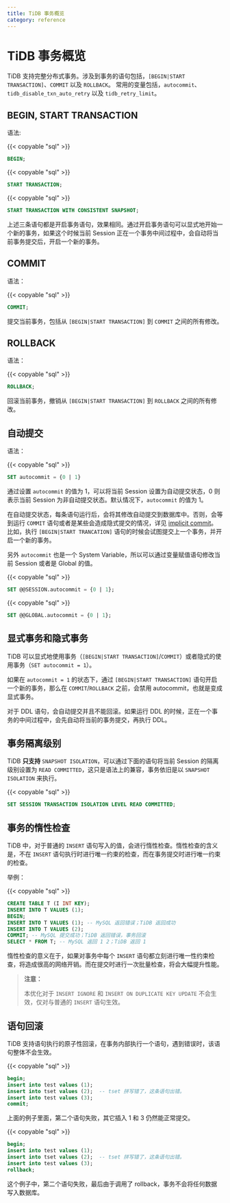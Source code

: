 ```yaml
---
title: TiDB 事务概览
category: reference
---
```


# TiDB 事务概览

TiDB 支持完整分布式事务。涉及到事务的语句包括，`[BEGIN|START TRANSACTION]`、`COMMIT` 以及 `ROLLBACK`。
常用的变量包括，`autocommit`、`tidb_disable_txn_auto_retry` 以及 `tidb_retry_limit`。

## BEGIN, START TRANSACTION

语法:

{{< copyable "sql" >}}

```sql
BEGIN;
```

{{< copyable "sql" >}}

```sql
START TRANSACTION;
```

{{< copyable "sql" >}}

```sql
START TRANSACTION WITH CONSISTENT SNAPSHOT;
```

上述三条语句都是开启事务语句，效果相同。通过开启事务语句可以显式地开始一个新的事务，如果这个时候当前 Session 正在一个事务中间过程中，会自动将当前事务提交后，开启一个新的事务。

## COMMIT

语法：

{{< copyable "sql" >}}

```sql
COMMIT;
```

提交当前事务，包括从 `[BEGIN|START TRANSACTION]` 到 `COMMIT` 之间的所有修改。

## ROLLBACK

语法：

{{< copyable "sql" >}}

```sql
ROLLBACK;
```

回滚当前事务，撤销从 `[BEGIN|START TRANSACTION]` 到 `ROLLBACK` 之间的所有修改。

## 自动提交

语法：

{{< copyable "sql" >}}

```sql
SET autocommit = {0 | 1}
```

通过设置 `autocommit` 的值为 1，可以将当前 Session 设置为自动提交状态，0 则表示当前 Session 为非自动提交状态。默认情况下，`autocommit` 的值为 1。

在自动提交状态，每条语句运行后，会将其修改自动提交到数据库中。否则，会等到运行 `COMMIT` 语句或者是某些会造成隐式提交的情况，详见 [implicit commit](https://dev.mysql.com/doc/refman/8.0/en/implicit-commit.html)。比如，执行 `[BEGIN|START TRANCATION]` 语句的时候会试图提交上一个事务，并开启一个新的事务。

另外 `autocommit` 也是一个 System Variable，所以可以通过变量赋值语句修改当前 Session 或者是 Global 的值。

{{< copyable "sql" >}}

```sql
SET @@SESSION.autocommit = {0 | 1};
```

{{< copyable "sql" >}}

```sql
SET @@GLOBAL.autocommit = {0 | 1};
```

## 显式事务和隐式事务

TiDB 可以显式地使用事务（`[BEGIN|START TRANSACTION]`/`COMMIT`）或者隐式的使用事务（`SET autocommit = 1`）。

如果在 `autocommit = 1` 的状态下，通过 `[BEGIN|START TRANSACTION]` 语句开启一个新的事务，那么在 `COMMIT`/`ROLLBACK` 之前，会禁用 autocommit，也就是变成显式事务。

对于 DDL 语句，会自动提交并且不能回滚。如果运行 DDL 的时候，正在一个事务的中间过程中，会先自动将当前的事务提交，再执行 DDL。

## 事务隔离级别

TiDB **只支持** `SNAPSHOT ISOLATION`，可以通过下面的语句将当前 Session 的隔离级别设置为 `READ COMMITTED`，这只是语法上的兼容，事务依旧是以 `SNAPSHOT ISOLATION` 来执行。

{{< copyable "sql" >}}

```sql
SET SESSION TRANSACTION ISOLATION LEVEL READ COMMITTED;
```

## 事务的惰性检查

TiDB 中，对于普通的 `INSERT` 语句写入的值，会进行惰性检查。惰性检查的含义是，不在 `INSERT` 语句执行时进行唯一约束的检查，而在事务提交时进行唯一约束的检查。

举例：

{{< copyable "sql" >}}

```sql
CREATE TABLE T (I INT KEY);
INSERT INTO T VALUES (1);
BEGIN;
INSERT INTO T VALUES (1); -- MySQL 返回错误；TiDB 返回成功
INSERT INTO T VALUES (2);
COMMIT; -- MySQL 提交成功；TiDB 返回错误，事务回滚
SELECT * FROM T; -- MySQL 返回 1 2；TiDB 返回 1
```

惰性检查的意义在于，如果对事务中每个 `INSERT` 语句都立刻进行唯一性约束检查，将造成很高的网络开销。而在提交时进行一次批量检查，将会大幅提升性能。

> **注意：**
>
> 本优化对于 `INSERT IGNORE` 和 `INSERT ON DUPLICATE KEY UPDATE` 不会生效，仅对与普通的 `INSERT` 语句生效。

## 语句回滚

TiDB 支持语句执行的原子性回滚，在事务内部执行一个语句，遇到错误时，该语句整体不会生效。

{{< copyable "sql" >}}

```sql
begin;
insert into test values (1);
insert into tset values (2);  -- tset 拼写错了，这条语句出错。
insert into test values (3);
commit;
```

上面的例子里面，第二个语句失败，其它插入 1 和 3 仍然能正常提交。

{{< copyable "sql" >}}

```sql
begin;
insert into test values (1);
insert into tset values (2);  -- tset 拼写错了，这条语句出错。
insert into test values (3);
rollback;
```

这个例子中，第二个语句失败，最后由于调用了 rollback，事务不会将任何数据写入数据库。